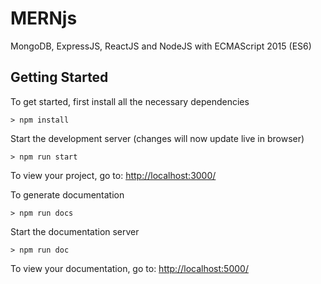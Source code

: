 # MERNjs
MongoDB, ExpressJS, ReactJS and NodeJS with ECMAScript 2015 (ES6)

## Getting Started
To get started, first install all the necessary dependencies
```
> npm install
```
Start the development server (changes will now update live in browser)
```
> npm run start
```
To view your project, go to: [http://localhost:3000/](http://localhost:3000/)

To generate documentation
```
> npm run docs
```
Start the documentation server
```
> npm run doc
```
To view your documentation, go to: [http://localhost:5000/](http://localhost:5000/)
